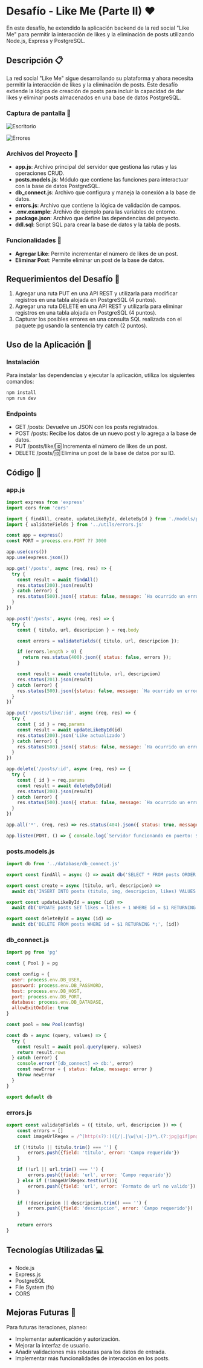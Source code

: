 # Desafío - Like Me (Parte II) ❤️

En este desafío, he extendido la aplicación backend de la red social "Like Me" para permitir la interacción de likes y la eliminación de posts utilizando Node.js, Express y PostgreSQL.

## Descripción 📋

La red social "Like Me" sigue desarrollando su plataforma y ahora necesita permitir la interacción de likes y la eliminación de posts. Este desafío extiende la lógica de creación de posts para incluir la capacidad de dar likes y eliminar posts almacenados en una base de datos PostgreSQL.

### Captura de pantalla 📸

![Escritorio](./screenshot.png)

![Errores](./screenshot_error.png)

### Archivos del Proyecto 📂

- **app.js**: Archivo principal del servidor que gestiona las rutas y las operaciones CRUD.
- **posts.models.js**: Módulo que contiene las funciones para interactuar con la base de datos PostgreSQL.
- **db_connect.js**: Archivo que configura y maneja la conexión a la base de datos.
- **errors.js**: Archivo que contiene la lógica de validación de campos.
- **.env.example**: Archivo de ejemplo para las variables de entorno.
- **package.json**: Archivo que define las dependencias del proyecto.
- **ddl.sql**: Script SQL para crear la base de datos y la tabla de posts.

### Funcionalidades 🔧

- **Agregar Like**: Permite incrementar el número de likes de un post.
- **Eliminar Post**: Permite eliminar un post de la base de datos.

## Requerimientos del Desafío 🎯

1. Agregar una ruta PUT en una API REST y utilizarla para modificar registros en una tabla alojada en PostgreSQL (4 puntos).
2. Agregar una ruta DELETE en una API REST y utilizarla para eliminar registros en una tabla alojada en PostgreSQL (4 puntos).
3. Capturar los posibles errores en una consulta SQL realizada con el paquete pg usando la sentencia try catch (2 puntos).

## Uso de la Aplicación 🚀

### Instalación

Para instalar las dependencias y ejecutar la aplicación, utiliza los siguientes comandos:

```bash
npm install
npm run dev
```

### Endpoints

- GET /posts: Devuelve un JSON con los posts registrados.
- POST /posts: Recibe los datos de un nuevo post y lo agrega a la base de datos.
- PUT /posts/like/:id: Incrementa el número de likes de un post.
- DELETE /posts/:id: Elimina un post de la base de datos por su ID.

## Código 🧩

### app.js

```javascript
import express from 'express'
import cors from 'cors'

import { findAll, create, updateLikeById, deleteById } from './models/posts.models.js'
import { validateFields } from '../utils/errors.js'

const app = express()
const PORT = process.env.PORT ?? 3000

app.use(cors())
app.use(express.json())

app.get('/posts', async (req, res) => {
  try {
    const result = await findAll()
    res.status(200).json(result)
  } catch (error) {
    res.status(500).json({ status: false, message: `Ha ocurrido un error, codigo: ${error.message.code}` })
  }
})

app.post('/posts', async (req, res) => {
  try {
    const { titulo, url, descripcion } = req.body

    const errors = validateFields({ titulo, url, descripcion });

    if (errors.length > 0) {
      return res.status(400).json({ status: false, errors });
    }

    const result = await create(titulo, url, descripcion)
    res.status(201).json(result)
  } catch (error) {
    res.status(500).json({status: false, message: `Ha ocurrido un error, codigo: ${error.message.code}` })
  }
})

app.put('/posts/like/:id', async (req, res) => {
  try {
    const { id } = req.params
    const result = await updateLikeById(id)
    res.status(200).json('Like actualizado')
  } catch (error) {
    res.status(500).json({ status: false, message: `Ha ocurrido un error, codigo: ${error.message.code}` })
  }
})

app.delete('/posts/:id', async (req, res) => {
  try {
    const { id } = req.params
    const result = await deleteById(id)
    res.status(200).json(result)
  } catch (error) {
    res.status(500).json({ status: false, message: `Ha ocurrido un error, codigo: ${error.message.code}` })
  }
})

app.all('*', (req, res) => res.status(404).json({ status: true, message: 'Endpoint no encontrado' }))

app.listen(PORT, () => { console.log(`Servidor funcionando en puerto: ${PORT}`) })
```

### posts.models.js

```javascript
import db from '../database/db_connect.js'

export const findAll = async () => await db('SELECT * FROM posts ORDER BY id ASC')

export const create = async (titulo, url, descripcion) =>
  await db('INSERT INTO posts (titulo, img, descripcion, likes) VALUES ($1, $2, $3, 0) RETURNING *;', [titulo, url, descripcion])

export const updateLikeById = async (id) =>
  await db('UPDATE posts SET likes = likes + 1 WHERE id = $1 RETURNING *;', [id])

export const deleteById = async (id) =>
  await db('DELETE FROM posts WHERE id = $1 RETURNING *;', [id])
```

### db_connect.js

```javascript
import pg from 'pg'

const { Pool } = pg

const config = {
  user: process.env.DB_USER,
  password: process.env.DB_PASSWORD,
  host: process.env.DB_HOST,
  port: process.env.DB_PORT,
  database: process.env.DB_DATABASE,
  allowExitOnIdle: true
}

const pool = new Pool(config)

const db = async (query, values) => {
  try {
    const result = await pool.query(query, values)
    return result.rows
  } catch (error) {
    console.error('[db_connect] => db:', error)
    const newError = { status: false, message: error }
    throw newError
  }
}

export default db
```

### errors.js

```javascript
export const validateFields = ({ titulo, url, descripcion }) => {
    const errors = []
    const imageUrlRegex = /^(http(s?):)([/|.|\w|\s|-])*\.(?:jpg|gif|png|jpeg|bmp|webp|svg|ico|tiff|tif|heic|heif)$/i;

   if (!titulo || titulo.trim() === '') {
        errors.push({field: 'titulo', error: 'Campo requerido'})
    }

    if (!url || url.trim() === '') {
        errors.push({field: 'url', error: 'Campo requerido'})
    } else if (!imageUrlRegex.test(url)){
        errors.push({field: 'url', error: 'Formato de url no valido'})
    }

    if (!descripcion || descripcion.trim() === '') {
        errors.push({field: 'descripcion', error: 'Campo requerido'})
    }

    return errors
}
```

## Tecnologías Utilizadas 💻

- Node.js
- Express.js
- PostgreSQL
- File System (fs)
- CORS

## Mejoras Futuras 🚀

Para futuras iteraciones, planeo:

- Implementar autenticación y autorización.
- Mejorar la interfaz de usuario.
- Añadir validaciones más robustas para los datos de entrada.
- Implementar más funcionalidades de interacción en los posts.
